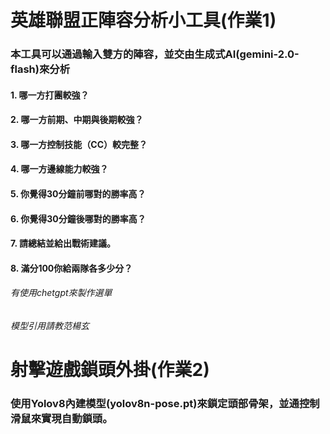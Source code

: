 # 英雄聯盟正陣容分析小工具(作業1)

### 本工具可以通過輸入雙方的陣容，並交由生成式AI(gemini-2.0-flash)來分析
#### 1. 哪一方打團較強？
#### 2. 哪一方前期、中期與後期較強？
#### 3. 哪一方控制技能（CC）較完整？
#### 4. 哪一方邊線能力較強？
#### 5. 你覺得30分鐘前哪對的勝率高？
#### 6. 你覺得30分鐘後哪對的勝率高？
#### 7. 請總結並給出戰術建議。
#### 8. 滿分100你給兩隊各多少分？

###### 有使用chetgpt來製作選單
###### 模型引用請教范楊玄



# 射擊遊戲鎖頭外掛(作業2)
### 使用Yolov8內建模型(yolov8n-pose.pt)來鎖定頭部骨架，並通控制滑鼠來實現自動鎖頭。
